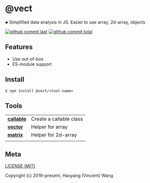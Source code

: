 # @vect
:clubs: Simplified data analysis in JS. Easier to use array, 2d-array, objects

[![github commit last][badge-github-last-commit]][url-github]
[![github commit total][badge-github-commit-count]][url-github]

[//]: <> (Shields)
[badge-github-last-commit]: https://flat.badgen.net/github/last-commit/hoyeungw/vect
[badge-github-commit-count]: https://flat.badgen.net/github/commits/hoyeungw/vect
[url-github]: https://github.com/hoyeungw/vect

## Features

- Use out-of-box
- ES-module support

## Install

```console
$ npm install @vect/<tool-name>
```

## Tools

|                                   |                         |
| --------------------------------- | ----------------------- |
| [**callable**](packages/callable) | Create a callable class |
| [**vector**](packages/vector)     | Helper for array        |
| [**matrix**](packages/matrix)     | Helper for 2d-array     |
|                                   |                         |

## Meta
[LICENSE (MIT)](/LICENSE)

Copyright (c) 2019-present, Haoyang (Vincent) Wang

[//]: <> (Shields)
[npm-image]: https://img.shields.io/npm/v/vect.svg?style=flat-square
[quality-image]: http://npm.packagequality.com/shield/vect.svg?style=flat-square
[download-image]: https://img.shields.io/npm/dm/vect.svg?style=flat-square
[total-download-image]:https://img.shields.io/npm/dt/vect.svg?style=flat-square
[license-image]: https://img.shields.io/npm/l/vect.svg?style=flat-square
[commit-image]: https://img.shields.io/github/commit-activity/y/hoyeungw/vect?style=flat-square

[//]: <> (Link)
[npm-url]: https://npmjs.org/package/vect
[quality-url]: http://packagequality.com/#?package=vect
[github-url]: https://github.com/hoyeungw/vect
